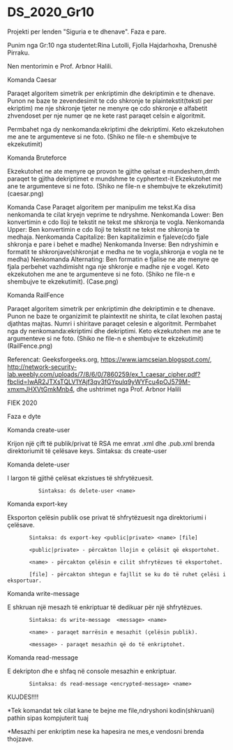 # DS_2020_Gr10
Projekti per lenden "Siguria e te dhenave".
Faza e pare.

Punim nga Gr:10 nga studentet:Rina Lutolli,
                              Fjolla Hajdarhoxha,
                              Drenushë Pirraku.

Nen mentorimin e Prof. Arbnor Halili.


Komanda Caesar 

Paraqet algoritem simetrik per enkriptimin dhe dekriptimin e te dhenave.
Punon ne baze te zevendesimit te cdo shkronje te plaintekstit(teksti per ekriptim) me nje shkronje tjeter 
ne menyre qe cdo shkronje e alfabetit zhvendoset per nje numer qe ne kete rast paraqet celsin e algoritmit.

Permbahet nga dy nenkomanda:ekriptimi dhe dekriptimi.
Keto ekzekutohen me ane te argumenteve si ne foto.
(Shiko ne file-n e shembujve te ekzekutimit)

Komanda Bruteforce

Ekzekutohet ne ate menyre qe provon te gjithe qelsat e mundeshem,dmth paraqet te gjitha dekriptimet e mundshme 
te cyphertext-it
Ekzekutohet me ane te argumenteve si ne foto.
(Shiko ne file-n e shembujve te ekzekutimit)
(caesar.png)


Komanda Case 
Paraqet algoritem per manipulim me tekst.Ka disa nenkomanda te cilat kryejn veprime te ndryshme.
Nenkomanda Lower:
Ben konvertimin e cdo lloji te tekstit ne tekst me shkronja te vogla.
Nenkomanda Upper:
Ben konvertimin e cdo lloji te tekstit ne tekst me shkronja te medhaja.
Nenkomanda Capitalize:
Ben kapitalizimin e fjaleve(cdo fjale shkronja e pare i behet e madhe)
Nenkomanda Inverse:
Ben ndryshimin e formatit te shkronjave(shkronjat e medha ne te vogla,shkronja e vogla ne te medha)
Nenkomanda Alternating:
Ben formatin e fjalise ne ate menyre qe fjala perbehet vazhdimisht nga nje shkronje e madhe nje e vogel.
Keto ekzekutohen me ane te argumenteve si ne foto.
(Shiko ne file-n e shembujve te ekzekutimit).
(Case.png)

Komanda RailFence 

Paraqet algoritem simetrik per enkriptimin dhe dekriptimin e te dhenave.
Punon ne baze te organizimit te plaintextit ne shirita, te cilat lexohen pastaj djathtas majtas.
Numri i shiritave paraqet celesin e algoritmit.
Permbahet nga dy nenkomanda:ekriptimi dhe dekriptimi.
Keto ekzekutohen me ane te argumenteve si ne foto.
(Shiko ne file-n e shembujve te ekzekutimit)
(RailFence.png)

Referencat:
Geeksforgeeks.org, https://www.iamcseian.blogspot.com/,
http://network-security-lab.weebly.com/uploads/7/8/6/0/7860259/ex_1_caesar_cipher.pdf?fbclid=IwAR2JTXsTQLV1YAjf3qv3fGYpulq9yWYFcu4pOJ579M-xmxmJHXVtGmkMnb4, dhe ushtrimet nga Prof. Arbnor Halili

FIEK 2020



Faza e dyte 

Komanda create-user

Krijon një çift të publik/privat të RSA me emrat <name>.xml dhe <name>.pub.xml brenda
direktoriumit të çelësave keys.
Sintaksa: ds create-user <name>
  
Komanda delete-user

I largon të gjithë çelësat ekzistues të shfrytëzuesit.

              Sintaksa: ds delete-user <name>
  
Komanda export-key

Eksporton çelësin publik ose privat të shfrytëzuesit nga direktoriumi i çelësave.

           Sintaksa: ds export-key <public|private> <name> [file]
  
           <public|private> - përcakton llojin e çelësit që eksportohet.
          
           <name> - përcakton çelësin e cilit shfrytëzues të eksportohet.
           
           [file] - përcakton shtegun e fajllit se ku do të ruhet çelësi i eksportuar.
      
            
Komanda write-message

E shkruan një mesazh të enkriptuar të dedikuar për një shfrytëzues.
           
           Sintaksa: ds write-message  <message> <name> 
  
           <name> - paraqet marrësin e mesazhit (çelësin publik).
             
           <message> - paraqet mesazhin që do të enkriptohet.

Komanda read-message
 
E dekripton dhe e shfaq në console mesazhin e enkriptuar.

           Sintaksa: ds read-message <encrypted-message> <name>
KUJDES!!!!

*Tek komandat tek cilat kane te bejne me file,ndryshoni kodin(shkruani) pathin sipas kompjuterit tuaj

*Mesazhi per enkriptim nese ka hapesira ne mes,e vendosni brenda thojzave.
